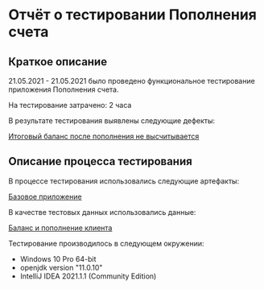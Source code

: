 # Отчёт о тестировании Пополнения счета

## Краткое описание

21.05.2021 - 21.05.2021 было проведено функциональное тестирование приложения Пополнения счета.

На тестирование затрачено: 2 часа

В результате тестирования выявлены следующие дефекты:

[Итоговый баланс после пополнения не высчитывается](https://github.com/freed1994/JavaSecond/issues/1)

## Описание процесса тестирования

В процессе тестирования использовались следующие артефакты:

[Базовое приложение](https://github.com/netology-code/javaqa-code/blob/master/1.2_programming/variables/src/Main.java)


В качестве тестовых данных использовались данные:

[Баланс и пополнение клиента](https://github.com/netology-code/javaqa-homeworks/tree/master/programming)

Тестирование производилось в следующем окружении:
* Windows 10 Pro 64-bit
* openjdk version "11.0.10"
* IntelliJ IDEA 2021.1.1 (Community Edition)
